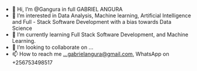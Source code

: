 - 👋 Hi, I’m @Gangura in full GABRIEL ANGURA
- 👀 I’m interested in Data Analysis, Machine learning, Artificial Intelligence and Full - Stack Software Development with a bias towards Data Science
- 🌱 I’m currently learning Full Stack Software Development, and Machine Learning.
- 💞️ I’m looking to collaborate on ...
- 📫 How to reach me ...gabrielangura@gmail.com, WhatsApp on +256753498517

<!---
Gangura/Gangura is a ✨ special ✨ repository because its `README.md` (this file) appears on your GitHub profile.
You can click the Preview link to take a look at your changes.
--->
